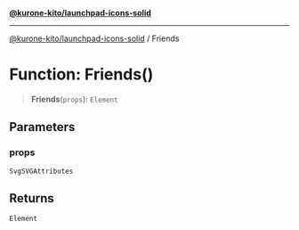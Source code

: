 [**@kurone-kito/launchpad-icons-solid**](../README.md)

***

[@kurone-kito/launchpad-icons-solid](../globals.md) / Friends

# Function: Friends()

> **Friends**(`props`): `Element`

## Parameters

### props

`SvgSVGAttributes`

## Returns

`Element`
